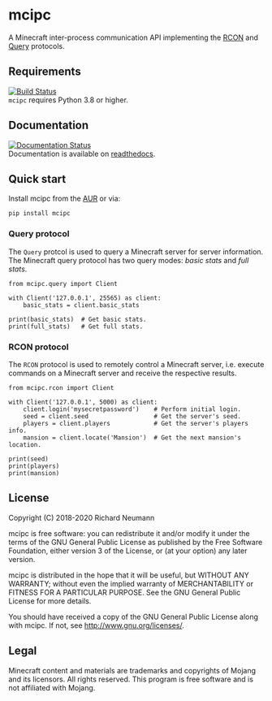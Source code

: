 # mcipc
A Minecraft inter-process communication API implementing the [RCON](http://wiki.vg/RCON) and [Query](http://wiki.vg/Query) protocols.

## Requirements
[![Build Status](https://travis-ci.com/conqp/mcipc.svg?branch=master)](https://travis-ci.com/conqp/mcipc)  
`mcipc` requires Python 3.8 or higher.

## Documentation
[![Documentation Status](https://readthedocs.org/projects/mcipc/badge/?version=latest)](https://mcipc.readthedocs.io/en/latest/?badge=latest)  
Documentation is available on [readthedocs](https://mcipc.readthedocs.io/en/latest).

## Quick start

Install mcipc from the [AUR](https://aur.archlinux.org/packages/python-mcipc/) or via:

    pip install mcipc

### Query protocol
The `Query` protcol is used to query a Minecraft server for server information.  
The Minecraft query protocol has two query modes: *basic stats* and *full stats*.

    from mcipc.query import Client

    with Client('127.0.0.1', 25565) as client:
        basic_stats = client.basic_stats

    print(basic_stats)  # Get basic stats.
    print(full_stats)   # Get full stats.

### RCON protocol
The `RCON` protocol is used to remotely control a Minecraft server, i.e. execute
commands on a Minecraft server and receive the respective results.

    from mcipc.rcon import Client

    with Client('127.0.0.1', 5000) as client:
        client.login('mysecretpassword')    # Perform initial login.
        seed = client.seed                  # Get the server's seed.
        players = client.players            # Get the server's players info.
        mansion = client.locate('Mansion')  # Get the next mansion's location.

    print(seed)
    print(players)
    print(mansion)

## License
Copyright (C) 2018-2020 Richard Neumann <mail at richard dash neumann period de>

mcipc is free software: you can redistribute it and/or modify
it under the terms of the GNU General Public License as published by
the Free Software Foundation, either version 3 of the License, or
(at your option) any later version.

mcipc is distributed in the hope that it will be useful,
but WITHOUT ANY WARRANTY; without even the implied warranty of
MERCHANTABILITY or FITNESS FOR A PARTICULAR PURPOSE.  See the
GNU General Public License for more details.

You should have received a copy of the GNU General Public License
along with mcipc.  If not, see <http://www.gnu.org/licenses/>.

## Legal
Minecraft content and materials are trademarks and copyrights of
Mojang and its licensors. All rights reserved.
This program is free software and is not affiliated with Mojang.
